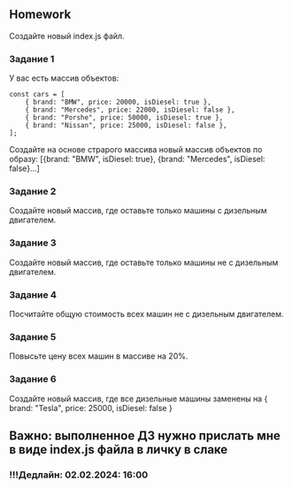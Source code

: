 ## Homework

Создайте новый index.js файл.

### Задание 1
У вас есть массив объектов:

```
const cars = [
    { brand: "BMW", price: 20000, isDiesel: true },
    { brand: "Mercedes", price: 22000, isDiesel: false },
    { brand: "Porshe", price: 50000, isDiesel: true },
    { brand: "Nissan", price: 25000, isDiesel: false },
];
```

Создайте на основе страрого массива новый массив объектов по образу: [{brand: "BMW", isDiesel: true}, {brand: "Mercedes", isDiesel: false}...]

### Задание 2
Создайте новый массив, где оставьте только машины с дизельным двигателем.

### Задание 3
Создайте новый массив, где оставьте только машины не с дизельным двигателем.

### Задание 4
Посчитайте общую стоимость всех машин не с дизельным двигателем.

### Задание 5
Повысьте цену всех машин в массиве на 20%.

### Задание 6
Создайте новый массив, где все дизельные машины заменены на { brand: "Tesla", price: 25000, isDiesel: false }

## Важно: выполненное ДЗ нужно прислать мне в виде index.js файла в личку в слаке

### !!!Дедлайн: 02.02.2024: 16:00
